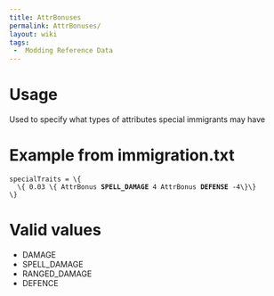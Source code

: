 ```yaml
---
title: AttrBonuses
permalink: AttrBonuses/
layout: wiki
tags:
 -  Modding Reference Data
---
```


Usage
=====

Used to specify what types of attributes special immigrants may have

Example from immigration.txt
============================

`specialTraits = \{`  
`  \{ 0.03 \{ AttrBonus `**`SPELL_DAMAGE`**` 4 AttrBonus `**`DEFENSE`**` -4\}\}`  
`\}`

Valid values
============

-   DAMAGE
-   SPELL\_DAMAGE
-   RANGED\_DAMAGE
-   DEFENCE

